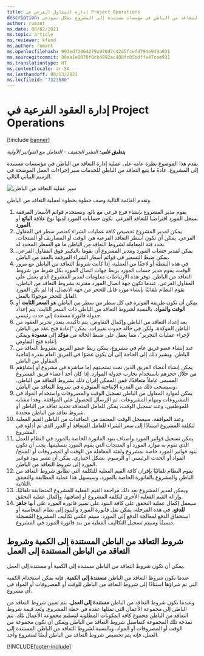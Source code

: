 ```yaml
---
title: إدارة المقاول الفرعي في Project Operations
description: يقدم هذا الموضوع نظرة عامة على عملية إدارة التعاقد من الباطن في مؤسسات مستندة إلى المشروع بشكل نموذجي .
author: rumant
ms.date: 08/02/2021
ms.topic: article
ms.reviewer: kfend
ms.author: rumant
ms.openlocfilehash: 993edfd064279a970d7c42d5fcefd794e949a931
ms.sourcegitcommit: 80aa1e8070f0cb4992ac408fc05bdffe47cee931
ms.translationtype: HT
ms.contentlocale: ar-SA
ms.lasthandoff: 08/13/2021
ms.locfileid: "7323580"
---
```

# <a name="subcontract-management-in-project-operations"></a>إدارة العقود الفرعية في Project Operations

[!include [banner](../../includes/dataverse-preview.md)]

_**ينطبق على:** النشر الخفيف – التعامل مع الفواتير الأولية_

يقدم هذا الموضوع نظرة عامة على عملية إدارة التعاقد من الباطن في مؤسسات مستندة إلى المشروع. عادةً ما يتبع التعاقد من الباطن للخدمات سير إجراءات العمل الموضحة في الرسم البياني التالي.

![سير عملية التعاقد من الباطن](../media/SubcontractingProcessFlow.png)

وتقدم القائمة التالية وصف خطوة بخطوة لعملية التعاقد من الباطن.

1. يقوم مدير المشروع بإنشاء فرع فرعي مع بائع. وتستخدم قوائم الأسعار المرفقة بسجل المورد افتراضيا للتعاقد الفرعي. تكون حسابات المورد لديها نوع علاقة **البائع** أو **المورد**.
2. يمكن لمدير المشروع تخصيص كافة عمليات الشراء كعنصر سطر في المقاول الفرعي. يمكن أن تكون أسطر التعاقد الفرعية هي الوقت أو المصاريف أو المنتجات. تحدد فئة المعاملة لشروط التعاقد من الباطن ما هو السطر المحدد له.
3. يمكن لمدير حساب المورد ومدير المشروع أن يقوما بالتكيير فوق المقاول الفرعي. يمكن ضبط التسعير في قوائم أسعار الشراء المرفقة بالعقد من الباطن.
4. في هذه النقطة أو لاحقًا من العملية، إذا كانت شروط التعاقد من الباطن مع مرور الوقت، يقوم مدير حساب المورد بربط جهات اتصال المورد بكل شرط من شروط التعاقد من الباطن. توفر هذه الارتباطات معلومات لمدير المشروع الذي يعمل على المقاول الفرعي. عندما تكون جهة اتصال المورد مقترنة بشروط التعاقد من الباطن، يقوم النظام تلقائيًا بإنشاء مورد قابل للحجز من جهة الاتصال، إذا لم يكن المورد القابل للحجز موجودًا بالفعل.
5. يمكن أن تكون طريقة الفوترة في كل سطر من سطر من الباطن هو **السعر الثابت** أو **الوقت والمواد**. بالنسبة لشروط التعاقد من الباطن ذات السعر الثابت، يتم إعداد جدولة فاتورة مستندة إلى حدث رئيسي.
6.  بعد إعداد التعاقد من الباطن وإكمال التفاوض، يتم تأكيده. يتعذر تحرير العقود من الباطن المؤكدة، ولكن في حالة حدوث تغييرات، يمكن "إعادة فتح عقد من الباطن لإجراء عمليات التحرير"، مما يعمل على ضبط الحالة من **مؤكد** إلى **مسودة** ويمكن إعادة فتح التفاوض. 
7.  عند إنشاء عضو فريق عام في مشروع، يمكن ربط عضو الفريق بشروط التعاقد من الباطن. ويشير ذلك إلى الحاجة إلى أن يكون عضوًا في الفريق العام بقدرة إنتاجية المقاول من الباطن.
8.  يمكن إنشاء أعضاء الفريق الذين تمت تسميتهم إما مباشرة في مشروع أو إنشاؤهم من خلال حجزهم باستخدام تجارب جدولة الموارد. إذا كان أحد أعضاء فريق المشروع المسمى عاملاً متعاقدًا، فمن الممكن إقران ذلك بشروط التعاقد من الباطن. وسيسحب ذلك من القدرة الإنتاجية المتوفرة في شروط التعاقد من الباطن.
9.  يمكن لموارد المقاول من الباطن تسجيل الوقت والمصروفات واستخدام المواد في المشروعات ومهام المشروعات، ثم الإرسال للحصول على الموافقة. وهذا مشابه للموظفين. وعند تسجيل الوقت، يمكن للعامل المتعاقد تحديد تعاقد من الباطن أو شروط تعاقد من الباطن محددة.
10. وعند الموافقة، سيسجل الوقت المعتمد من التعاقدات من الباطن القيم الفعلية لتكلفة المشروع استنادًا إلى سعر الشراء للعامل المتعاقد أو الدور الذي تم أداؤه في المشروع.
11. يمكن تسجيل فواتير المورد وأصناف بنود الفاتورة الخاصة بالمورد في النظام للعمل الذي تقوم به موارد المورد أو المنتجات التي يقوم المورد بتسليمها. يجب أن تكون بنود فواتير المورد خاصة بمشروع ولفئة المعاملة من الوقت أو المصروفات أو المنتج/المواد أو الحدث الرئيسي أو الرسوم. بشكل اختياري، يمكن أن تشير بنود فواتير المورد إلى شروط التعاقد من الباطن.
12. يقوم النظام تلقائيًا بإقران كافة القيم الفعلية للتكلفة التي تطابق شروط التعاقد من الباطن والمشروع بالفاتورة الخاصة بالمورد. وسيسهل هذا عملية المطابقة والتحقق الثلاثية.
13. ويمكن لمدير المشروع بعد ذلك مراجعة القيم الفعلية للمشروع المتطابقة تلقائيًا، وإزالة القيم الفعلية الأخرى لتكلفة المشروع أو إضافتها، وإكمال عملية التحقق.
14. سيعمل إكمال عملية التحقق على كافة البنود على تمييز فاتورة المورد على أنها **جاهز للدفع**. في هذه المرحلة، يمكن نقل فاتورة المورد والبنود إلى نظام المحاسبة أو استحقاق الدفع لمعالجة الدفع إلى المورد. سيتم عكس تكاليف المشروع المُسجلة مسبقًا وسيتم تسجيل التكاليف الفعلية من بند فاتورة المورد في المشروع.

## <a name="quantity-based-subcontract-lines-and-work-based-subcontract-lines"></a>شروط التعاقد من الباطن المستندة إلى الكمية وشروط التعاقد من الباطن المستندة إلى العمل

يمكن أن تكون شروط التعاقد من الباطن مستندة إلى الكمية أو مستندة إلى العمل. 

عندما تكون شروط التعاقد من الباطن **مستندة إلى الكمية**، فإنه يمكن استخدام الكمية التي تم شراؤها استنادًا إلى شروط التعاقد من الباطن للوقت أو المصروفات أو المواد في أي مشروع.

وعندما تكون شروط التعاقد من الباطن **مستندة إلى العمل**، يتم تعيين شروط التعاقد من الباطن إلى مجموعة الأعمال التي تمثلها عقدة في خطة المشروع. وتُعد قيمة شروط التعاقد من الباطن مجموع كافة المكونات المطلوبة لتسليم مجموعة الأعمال تلك. تتم نمذجة تلك المجموعة كتفاصيل شروط التعاقد من الباطن ويمكن أن تكون مجموعة من الوقت أو المصروفات أو المواد. وبالنسبة لشروط التعاقد من الباطن المستندة إلى العمل، فإنه يتم تخصيص شروط التعاقد من الباطن أيضًا لمشروع واحد.

[!INCLUDE[footer-include](../../includes/footer-banner.md)]


